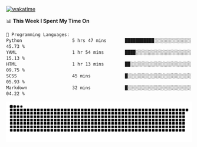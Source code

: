 [![wakatime](https://wakatime.com/badge/user/384f91c6-4eee-411f-8f3b-1b691f58a544.svg)](https://wakatime.com/@384f91c6-4eee-411f-8f3b-1b691f58a544)

<!--START_SECTION:waka-->
📊 **This Week I Spent My Time On** 

```text
💬 Programming Languages: 
Python                   5 hrs 47 mins       ███████████░░░░░░░░░░░░░░   45.73 % 
YAML                     1 hr 54 mins        ████░░░░░░░░░░░░░░░░░░░░░   15.13 % 
HTML                     1 hr 13 mins        ██░░░░░░░░░░░░░░░░░░░░░░░   09.75 % 
SCSS                     45 mins             █░░░░░░░░░░░░░░░░░░░░░░░░   05.93 % 
Markdown                 32 mins             █░░░░░░░░░░░░░░░░░░░░░░░░   04.22 % 
```


<!--END_SECTION:waka-->

<picture>
  <source media="(prefers-color-scheme: dark)" srcset="https://raw.githubusercontent.com/fuwx295/fuwx295/output/github-contribution-grid-snake-dark.svg">
  <source media="(prefers-color-scheme: light)" srcset="https://raw.githubusercontent.com/fuwx295/fuwx295/output/github-contribution-grid-snake.svg">
  <img alt="github contribution grid snake animation" src="https://raw.githubusercontent.com/fuwx295/fuwx295/output/github-contribution-grid-snake.svg">
</picture>
